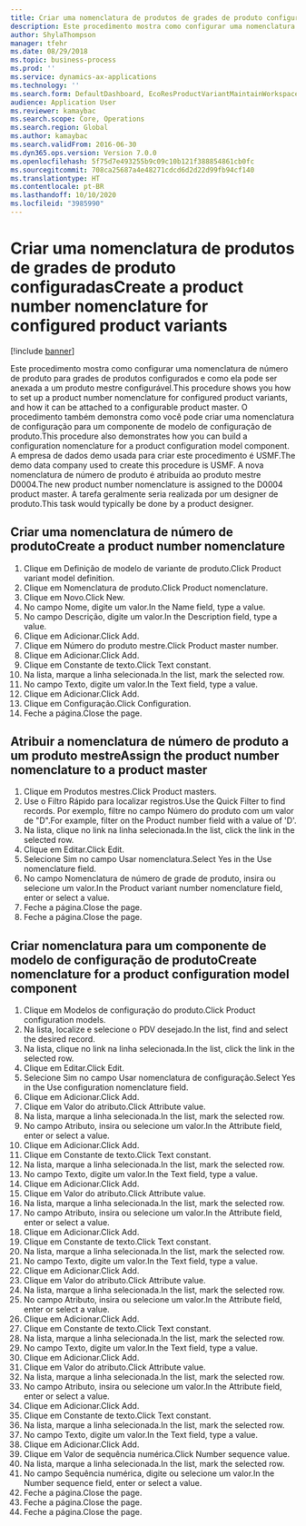 ```yaml
---
title: Criar uma nomenclatura de produtos de grades de produto configuradas
description: Este procedimento mostra como configurar uma nomenclatura de número de produto para grades de produtos configurados e como ela pode ser anexada a um produto mestre configurável.
author: ShylaThompson
manager: tfehr
ms.date: 08/29/2018
ms.topic: business-process
ms.prod: ''
ms.service: dynamics-ax-applications
ms.technology: ''
ms.search.form: DefaultDashboard, EcoResProductVariantMaintainWorkspace, EcoResNomenclature, EcoResProductListPage, EcoResProductDetails, PCProductConfigurationModelListPage, PCProductConfigurationModelDetails
audience: Application User
ms.reviewer: kamaybac
ms.search.scope: Core, Operations
ms.search.region: Global
ms.author: kamaybac
ms.search.validFrom: 2016-06-30
ms.dyn365.ops.version: Version 7.0.0
ms.openlocfilehash: 5f75d7e493255b9c09c10b121f388854861cb0fc
ms.sourcegitcommit: 708ca25687a4e48271cdcd6d2d22d99fb94cf140
ms.translationtype: HT
ms.contentlocale: pt-BR
ms.lasthandoff: 10/10/2020
ms.locfileid: "3985990"
---
```

# <a name="create-a-product-number-nomenclature-for-configured-product-variants"></a><span data-ttu-id="9516d-103">Criar uma nomenclatura de produtos de grades de produto configuradas</span><span class="sxs-lookup"><span data-stu-id="9516d-103">Create a product number nomenclature for configured product variants</span></span>

[!include [banner](../../includes/banner.md)]

<span data-ttu-id="9516d-104">Este procedimento mostra como configurar uma nomenclatura de número de produto para grades de produtos configurados e como ela pode ser anexada a um produto mestre configurável.</span><span class="sxs-lookup"><span data-stu-id="9516d-104">This procedure shows you how to set up a product number nomenclature for configured product variants, and how it can be attached to a configurable product master.</span></span> <span data-ttu-id="9516d-105">O procedimento também demonstra como você pode criar uma nomenclatura de configuração para um componente de modelo de configuração de produto.</span><span class="sxs-lookup"><span data-stu-id="9516d-105">This procedure also demonstrates how you can build a configuration nomenclature for a product configuration model component.</span></span> <span data-ttu-id="9516d-106">A empresa de dados demo usada para criar este procedimento é USMF.</span><span class="sxs-lookup"><span data-stu-id="9516d-106">The demo data company used to create this procedure is USMF.</span></span> <span data-ttu-id="9516d-107">A nova nomenclatura de número de produto é atribuída ao produto mestre D0004.</span><span class="sxs-lookup"><span data-stu-id="9516d-107">The new product number nomenclature is assigned to the D0004 product master.</span></span> <span data-ttu-id="9516d-108">A tarefa geralmente seria realizada por um designer de produto.</span><span class="sxs-lookup"><span data-stu-id="9516d-108">This task would typically be done by a product designer.</span></span>


## <a name="create-a-product-number-nomenclature"></a><span data-ttu-id="9516d-109">Criar uma nomenclatura de número de produto</span><span class="sxs-lookup"><span data-stu-id="9516d-109">Create a product number nomenclature</span></span>
1. <span data-ttu-id="9516d-110">Clique em Definição de modelo de variante de produto.</span><span class="sxs-lookup"><span data-stu-id="9516d-110">Click Product variant model definition.</span></span>
2. <span data-ttu-id="9516d-111">Clique em Nomenclatura de produto.</span><span class="sxs-lookup"><span data-stu-id="9516d-111">Click Product nomenclature.</span></span>
3. <span data-ttu-id="9516d-112">Clique em Novo.</span><span class="sxs-lookup"><span data-stu-id="9516d-112">Click New.</span></span>
4. <span data-ttu-id="9516d-113">No campo Nome, digite um valor.</span><span class="sxs-lookup"><span data-stu-id="9516d-113">In the Name field, type a value.</span></span>
5. <span data-ttu-id="9516d-114">No campo Descrição, digite um valor.</span><span class="sxs-lookup"><span data-stu-id="9516d-114">In the Description field, type a value.</span></span>
6. <span data-ttu-id="9516d-115">Clique em Adicionar.</span><span class="sxs-lookup"><span data-stu-id="9516d-115">Click Add.</span></span>
7. <span data-ttu-id="9516d-116">Clique em Número do produto mestre.</span><span class="sxs-lookup"><span data-stu-id="9516d-116">Click Product master number.</span></span>
8. <span data-ttu-id="9516d-117">Clique em Adicionar.</span><span class="sxs-lookup"><span data-stu-id="9516d-117">Click Add.</span></span>
9. <span data-ttu-id="9516d-118">Clique em Constante de texto.</span><span class="sxs-lookup"><span data-stu-id="9516d-118">Click Text constant.</span></span>
10. <span data-ttu-id="9516d-119">Na lista, marque a linha selecionada.</span><span class="sxs-lookup"><span data-stu-id="9516d-119">In the list, mark the selected row.</span></span>
11. <span data-ttu-id="9516d-120">No campo Texto, digite um valor.</span><span class="sxs-lookup"><span data-stu-id="9516d-120">In the Text field, type a value.</span></span>
12. <span data-ttu-id="9516d-121">Clique em Adicionar.</span><span class="sxs-lookup"><span data-stu-id="9516d-121">Click Add.</span></span>
13. <span data-ttu-id="9516d-122">Clique em Configuração.</span><span class="sxs-lookup"><span data-stu-id="9516d-122">Click Configuration.</span></span>
14. <span data-ttu-id="9516d-123">Feche a página.</span><span class="sxs-lookup"><span data-stu-id="9516d-123">Close the page.</span></span>

## <a name="assign-the-product-number-nomenclature-to-a-product-master"></a><span data-ttu-id="9516d-124">Atribuir a nomenclatura de número de produto a um produto mestre</span><span class="sxs-lookup"><span data-stu-id="9516d-124">Assign the product number nomenclature to a product master</span></span>
1. <span data-ttu-id="9516d-125">Clique em Produtos mestres.</span><span class="sxs-lookup"><span data-stu-id="9516d-125">Click Product masters.</span></span>
2. <span data-ttu-id="9516d-126">Use o Filtro Rápido para localizar registros.</span><span class="sxs-lookup"><span data-stu-id="9516d-126">Use the Quick Filter to find records.</span></span> <span data-ttu-id="9516d-127">Por exemplo, filtre no campo Número do produto com um valor de "D".</span><span class="sxs-lookup"><span data-stu-id="9516d-127">For example, filter on the Product number field with a value of 'D'.</span></span>
3. <span data-ttu-id="9516d-128">Na lista, clique no link na linha selecionada.</span><span class="sxs-lookup"><span data-stu-id="9516d-128">In the list, click the link in the selected row.</span></span>
4. <span data-ttu-id="9516d-129">Clique em Editar.</span><span class="sxs-lookup"><span data-stu-id="9516d-129">Click Edit.</span></span>
5. <span data-ttu-id="9516d-130">Selecione Sim no campo Usar nomenclatura.</span><span class="sxs-lookup"><span data-stu-id="9516d-130">Select Yes in the Use nomenclature field.</span></span>
6. <span data-ttu-id="9516d-131">No campo Nomenclatura de número de grade de produto, insira ou selecione um valor.</span><span class="sxs-lookup"><span data-stu-id="9516d-131">In the Product variant number nomenclature field, enter or select a value.</span></span>
7. <span data-ttu-id="9516d-132">Feche a página.</span><span class="sxs-lookup"><span data-stu-id="9516d-132">Close the page.</span></span>
8. <span data-ttu-id="9516d-133">Feche a página.</span><span class="sxs-lookup"><span data-stu-id="9516d-133">Close the page.</span></span>

## <a name="create-nomenclature-for-a-product-configuration-model-component"></a><span data-ttu-id="9516d-134">Criar nomenclatura para um componente de modelo de configuração de produto</span><span class="sxs-lookup"><span data-stu-id="9516d-134">Create nomenclature for a product configuration model component</span></span>
1. <span data-ttu-id="9516d-135">Clique em Modelos de configuração do produto.</span><span class="sxs-lookup"><span data-stu-id="9516d-135">Click Product configuration models.</span></span>
2. <span data-ttu-id="9516d-136">Na lista, localize e selecione o PDV desejado.</span><span class="sxs-lookup"><span data-stu-id="9516d-136">In the list, find and select the desired record.</span></span>
3. <span data-ttu-id="9516d-137">Na lista, clique no link na linha selecionada.</span><span class="sxs-lookup"><span data-stu-id="9516d-137">In the list, click the link in the selected row.</span></span>
4. <span data-ttu-id="9516d-138">Clique em Editar.</span><span class="sxs-lookup"><span data-stu-id="9516d-138">Click Edit.</span></span>
5. <span data-ttu-id="9516d-139">Selecione Sim no campo Usar nomenclatura de configuração.</span><span class="sxs-lookup"><span data-stu-id="9516d-139">Select Yes in the Use configuration nomenclature field.</span></span>
6. <span data-ttu-id="9516d-140">Clique em Adicionar.</span><span class="sxs-lookup"><span data-stu-id="9516d-140">Click Add.</span></span>
7. <span data-ttu-id="9516d-141">Clique em Valor do atributo.</span><span class="sxs-lookup"><span data-stu-id="9516d-141">Click Attribute value.</span></span>
8. <span data-ttu-id="9516d-142">Na lista, marque a linha selecionada.</span><span class="sxs-lookup"><span data-stu-id="9516d-142">In the list, mark the selected row.</span></span>
9. <span data-ttu-id="9516d-143">No campo Atributo, insira ou selecione um valor.</span><span class="sxs-lookup"><span data-stu-id="9516d-143">In the Attribute field, enter or select a value.</span></span>
10. <span data-ttu-id="9516d-144">Clique em Adicionar.</span><span class="sxs-lookup"><span data-stu-id="9516d-144">Click Add.</span></span>
11. <span data-ttu-id="9516d-145">Clique em Constante de texto.</span><span class="sxs-lookup"><span data-stu-id="9516d-145">Click Text constant.</span></span>
12. <span data-ttu-id="9516d-146">Na lista, marque a linha selecionada.</span><span class="sxs-lookup"><span data-stu-id="9516d-146">In the list, mark the selected row.</span></span>
13. <span data-ttu-id="9516d-147">No campo Texto, digite um valor.</span><span class="sxs-lookup"><span data-stu-id="9516d-147">In the Text field, type a value.</span></span>
14. <span data-ttu-id="9516d-148">Clique em Adicionar.</span><span class="sxs-lookup"><span data-stu-id="9516d-148">Click Add.</span></span>
15. <span data-ttu-id="9516d-149">Clique em Valor do atributo.</span><span class="sxs-lookup"><span data-stu-id="9516d-149">Click Attribute value.</span></span>
16. <span data-ttu-id="9516d-150">Na lista, marque a linha selecionada.</span><span class="sxs-lookup"><span data-stu-id="9516d-150">In the list, mark the selected row.</span></span>
17. <span data-ttu-id="9516d-151">No campo Atributo, insira ou selecione um valor.</span><span class="sxs-lookup"><span data-stu-id="9516d-151">In the Attribute field, enter or select a value.</span></span>
18. <span data-ttu-id="9516d-152">Clique em Adicionar.</span><span class="sxs-lookup"><span data-stu-id="9516d-152">Click Add.</span></span>
19. <span data-ttu-id="9516d-153">Clique em Constante de texto.</span><span class="sxs-lookup"><span data-stu-id="9516d-153">Click Text constant.</span></span>
20. <span data-ttu-id="9516d-154">Na lista, marque a linha selecionada.</span><span class="sxs-lookup"><span data-stu-id="9516d-154">In the list, mark the selected row.</span></span>
21. <span data-ttu-id="9516d-155">No campo Texto, digite um valor.</span><span class="sxs-lookup"><span data-stu-id="9516d-155">In the Text field, type a value.</span></span>
22. <span data-ttu-id="9516d-156">Clique em Adicionar.</span><span class="sxs-lookup"><span data-stu-id="9516d-156">Click Add.</span></span>
23. <span data-ttu-id="9516d-157">Clique em Valor do atributo.</span><span class="sxs-lookup"><span data-stu-id="9516d-157">Click Attribute value.</span></span>
24. <span data-ttu-id="9516d-158">Na lista, marque a linha selecionada.</span><span class="sxs-lookup"><span data-stu-id="9516d-158">In the list, mark the selected row.</span></span>
25. <span data-ttu-id="9516d-159">No campo Atributo, insira ou selecione um valor.</span><span class="sxs-lookup"><span data-stu-id="9516d-159">In the Attribute field, enter or select a value.</span></span>
26. <span data-ttu-id="9516d-160">Clique em Adicionar.</span><span class="sxs-lookup"><span data-stu-id="9516d-160">Click Add.</span></span>
27. <span data-ttu-id="9516d-161">Clique em Constante de texto.</span><span class="sxs-lookup"><span data-stu-id="9516d-161">Click Text constant.</span></span>
28. <span data-ttu-id="9516d-162">Na lista, marque a linha selecionada.</span><span class="sxs-lookup"><span data-stu-id="9516d-162">In the list, mark the selected row.</span></span>
29. <span data-ttu-id="9516d-163">No campo Texto, digite um valor.</span><span class="sxs-lookup"><span data-stu-id="9516d-163">In the Text field, type a value.</span></span>
30. <span data-ttu-id="9516d-164">Clique em Adicionar.</span><span class="sxs-lookup"><span data-stu-id="9516d-164">Click Add.</span></span>
31. <span data-ttu-id="9516d-165">Clique em Valor do atributo.</span><span class="sxs-lookup"><span data-stu-id="9516d-165">Click Attribute value.</span></span>
32. <span data-ttu-id="9516d-166">Na lista, marque a linha selecionada.</span><span class="sxs-lookup"><span data-stu-id="9516d-166">In the list, mark the selected row.</span></span>
33. <span data-ttu-id="9516d-167">No campo Atributo, insira ou selecione um valor.</span><span class="sxs-lookup"><span data-stu-id="9516d-167">In the Attribute field, enter or select a value.</span></span>
34. <span data-ttu-id="9516d-168">Clique em Adicionar.</span><span class="sxs-lookup"><span data-stu-id="9516d-168">Click Add.</span></span>
35. <span data-ttu-id="9516d-169">Clique em Constante de texto.</span><span class="sxs-lookup"><span data-stu-id="9516d-169">Click Text constant.</span></span>
36. <span data-ttu-id="9516d-170">Na lista, marque a linha selecionada.</span><span class="sxs-lookup"><span data-stu-id="9516d-170">In the list, mark the selected row.</span></span>
37. <span data-ttu-id="9516d-171">No campo Texto, digite um valor.</span><span class="sxs-lookup"><span data-stu-id="9516d-171">In the Text field, type a value.</span></span>
38. <span data-ttu-id="9516d-172">Clique em Adicionar.</span><span class="sxs-lookup"><span data-stu-id="9516d-172">Click Add.</span></span>
39. <span data-ttu-id="9516d-173">Clique em Valor de sequência numérica.</span><span class="sxs-lookup"><span data-stu-id="9516d-173">Click Number sequence value.</span></span>
40. <span data-ttu-id="9516d-174">Na lista, marque a linha selecionada.</span><span class="sxs-lookup"><span data-stu-id="9516d-174">In the list, mark the selected row.</span></span>
41. <span data-ttu-id="9516d-175">No campo Sequência numérica, digite ou selecione um valor.</span><span class="sxs-lookup"><span data-stu-id="9516d-175">In the Number sequence field, enter or select a value.</span></span>
42. <span data-ttu-id="9516d-176">Feche a página.</span><span class="sxs-lookup"><span data-stu-id="9516d-176">Close the page.</span></span>
43. <span data-ttu-id="9516d-177">Feche a página.</span><span class="sxs-lookup"><span data-stu-id="9516d-177">Close the page.</span></span>
44. <span data-ttu-id="9516d-178">Feche a página.</span><span class="sxs-lookup"><span data-stu-id="9516d-178">Close the page.</span></span>

